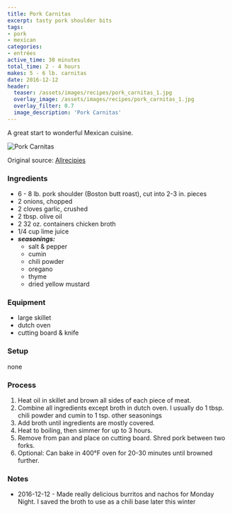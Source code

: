 ```yaml
---
title: Pork Carnitas
excerpt: tasty pork shoulder bits
tags:
- pork
- mexican
categories:
- entrées
active_time: 30 minutes
total_time: 2 - 4 hours
makes: 5 - 6 lb. carnitas
date: 2016-12-12
header:
  teaser: /assets/images/recipes/pork_carnitas_1.jpg
  overlay_image: /assets/images/recipes/pork_carnitas_1.jpg
  overlay_filter: 0.7
  image_description: 'Pork Carnitas'
---
```

 A great start to wonderful Mexican cuisine.

<!--more-->

![Pork Carnitas](/assets/images/recipes/pork_carnitas_1.jpg)

Original source: [Allrecipies](http://allrecipes.com/recipe/219048/pork-carnitas/)

### Ingredients
+ 6 - 8 lb. pork shoulder (Boston butt roast), cut into 2-3 in. pieces
+ 2 onions, chopped
+ 2 cloves garlic, crushed
+ 2 tbsp. olive oil
+ 2 32 oz. containers chicken broth
+ 1/4 cup lime juice
+ ***seasonings:***
  + salt & pepper
  + cumin
  + chili powder
  + oregano
  + thyme
  + dried yellow mustard

### Equipment
+ large skillet
+ dutch oven
+ cutting board & knife

### Setup
none

### Process
1. Heat oil in skillet and brown all sides of each piece of meat.
2. Combine all ingredients except broth in dutch oven. I usually do 1 tbsp. chili powder and cumin to 1 tsp. other seasonings
3. Add broth until ingredients are mostly covered.
4. Heat to boiling, then simmer for up to 3 hours.
5. Remove from pan and place on cutting board. Shred pork between two forks.
6. Optional: Can bake in 400&deg;F oven for 20-30 minutes until browned further.

### Notes
* 2016-12-12 - Made really delicious burritos and nachos for Monday Night. I saved the broth to use as a chili base later this winter
